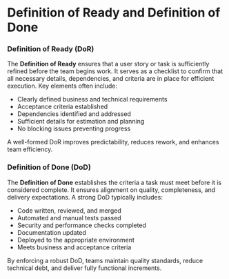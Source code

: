 # Definition of Ready and Definition of Done

### Definition of Ready (DoR)

The **Definition of Ready** ensures that a user story or task is sufficiently refined before the team begins work. It serves as a checklist to confirm that all necessary details, dependencies, and criteria are in place for efficient execution. Key elements often include:

- Clearly defined business and technical requirements
- Acceptance criteria established
- Dependencies identified and addressed
- Sufficient details for estimation and planning
- No blocking issues preventing progress

A well-formed DoR improves predictability, reduces rework, and enhances team efficiency.

### Definition of Done (DoD)

The **Definition of Done** establishes the criteria a task must meet before it is considered complete. It ensures alignment on quality, completeness, and delivery expectations. A strong DoD typically includes:

- Code written, reviewed, and merged
- Automated and manual tests passed
- Security and performance checks completed
- Documentation updated
- Deployed to the appropriate environment
- Meets business and acceptance criteria

By enforcing a robust DoD, teams maintain quality standards, reduce technical debt, and deliver fully functional increments.
